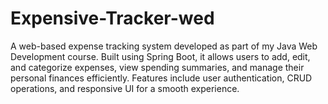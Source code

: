 # Expensive-Tracker-wed
A web-based expense tracking system developed as part of my Java Web Development course. Built using Spring Boot, it allows users to add, edit, and categorize expenses, view spending summaries, and manage their personal finances efficiently. Features include user authentication, CRUD operations, and responsive UI for a smooth experience.
